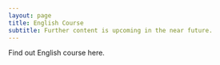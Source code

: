 ```yaml
---
layout: page
title: English Course
subtitle: Further content is upcoming in the near future.
---
```


Find out English course here.

